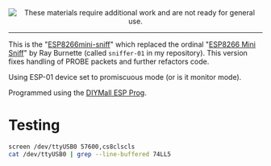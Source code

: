 
<!--
Maintainer:   jeffskinnerbox@yahoo.com / www.jeffskinnerbox.me
Version:      0.0.1
-->


<div align="center">
<img src="http://www.foxbyrd.com/wp-content/uploads/2018/02/file-4.jpg" title="These materials require additional work and are not ready for general use." align="center">
</div>


-----



This is the "[ESP8266mini-sniff][02]"
which replaced the ordinal "[ESP8266 Mini Sniff][01]" by Ray Burnette
(called `sniffer-01` in my repository).
This version fixes handling of PROBE packets and further refactors code.

Using ESP-01 device set to promiscuous mode (or is it monitor mode).

Programmed using the [DIYMall ESP Prog][04].



# Testing
```bash
screen /dev/ttyUSB0 57600,cs8clscls
cat /dev/ttyUSB0 | grep --line-buffered 74LL5
```



[01]:https://github.com/rw950431/ESP8266mini-sniff
[02]:https://www.hackster.io/kosme/esp8266-sniffer-9e4770
[03]:https://www.hackster.io/rayburne/esp8266-mini-sniff-f6b93a
[04]:http://www.diymalls.com/USB-to-ESP8266-Wifi-Programmer-Adapter-CH340C
